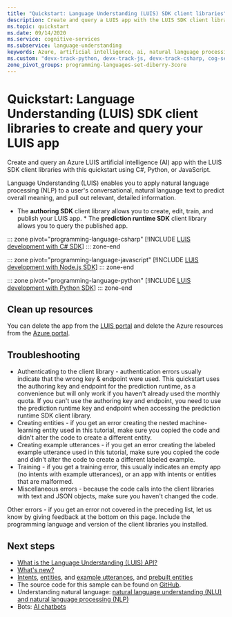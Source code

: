 ```yaml
---
title: "Quickstart: Language Understanding (LUIS) SDK client libraries"
description: Create and query a LUIS app with the LUIS SDK client libraries with this quickstart using C#, Python, or JavaScript.
ms.topic: quickstart
ms.date: 09/14/2020
ms.service: cognitive-services
ms.subservice: language-understanding
keywords: Azure, artificial intelligence, ai, natural language processing, nlp, LUIS, azure luis, natural language understanding, ai chatbot, chatbot maker,  understanding natural language
ms.custom: "devx-track-python, devx-track-js, devx-track-csharp, cog-serv-seo-aug-2020"
zone_pivot_groups: programming-languages-set-diberry-3core
---
```

# Quickstart: Language Understanding (LUIS) SDK client libraries to create and query your LUIS app

Create and query an Azure LUIS artificial intelligence (AI) app with the LUIS SDK client libraries with this quickstart using C#, Python, or JavaScript.

Language Understanding (LUIS) enables you to apply natural language processing (NLP) to a user's conversational, natural language text to predict overall meaning, and pull out relevant, detailed information.

* The **authoring SDK** client library allows you to create, edit, train, and publish your LUIS app. * The **prediction runtime SDK** client library allows you to query the published app.

::: zone pivot="programming-language-csharp"
[!INCLUDE [LUIS development with C# SDK](./includes/sdk-csharp.md)]
::: zone-end

::: zone pivot="programming-language-javascript"
[!INCLUDE [LUIS development with Node.js SDK](./includes/sdk-nodejs.md)]
::: zone-end

::: zone pivot="programming-language-python"
[!INCLUDE [LUIS development with Python SDK](./includes/sdk-python.md)]
::: zone-end

## Clean up resources

You can delete the app from the [LUIS portal](https://www.luis.ai) and delete the Azure resources from the [Azure portal](https://portal.azure.com/).

## Troubleshooting

* Authenticating to the client library - authentication errors usually indicate that the wrong key & endpoint were used. This quickstart uses the authoring key and endpoint for the prediction runtime, as a convenience but will only work if you haven't already used the monthly quota. If you can't use the authoring key and endpoint, you need to use the prediction runtime key and endpoint when accessing the prediction runtime SDK client library.
* Creating entities - if you get an error creating the nested machine-learning entity used in this tutorial, make sure you copied the code and didn't alter the code to create a different entity.
* Creating example utterances - if you get an error creating the labeled example utterance used in this tutorial, make sure you copied the code and didn't alter the code to create a different labeled example.
* Training - if you get a training error, this usually indicates an empty app (no intents with example utterances), or an app with intents or entities that are malformed.
* Miscellaneous errors - because the code calls into the client libraries with text and JSON objects, make sure you haven't changed the code.

Other errors - if you get an error not covered in the preceding list, let us know by giving feedback at the bottom on this page. Include the programming language and version of the client libraries you installed.

## Next steps

* [What is the Language Understanding (LUIS) API?](what-is-luis.md)
* [What's new?](whats-new.md)
* [Intents](luis-concept-intent.md), [entities](luis-concept-entity-types.md), and [example utterances](luis-concept-utterance.md), and [prebuilt entities](luis-reference-prebuilt-entities.md)
* The source code for this sample can be found on [GitHub](https://github.com/Azure-Samples/cognitive-services-quickstart-code).
* Understanding natural language: [natural language understanding (NLU) and natural language processing (NLP)](artificial-intelligence.md)
* Bots: [AI chatbots](luis-csharp-tutorial-bf-v4.md "chatbot maker tutorial")
